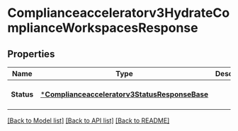 # Complianceacceleratorv3HydrateComplianceWorkspacesResponse

## Properties
Name | Type | Description | Notes
------------ | ------------- | ------------- | -------------
**Status** | [***Complianceacceleratorv3StatusResponseBase**](complianceacceleratorv3StatusResponseBase.md) |  | [optional] [default to null]

[[Back to Model list]](../README.md#documentation-for-models) [[Back to API list]](../README.md#documentation-for-api-endpoints) [[Back to README]](../README.md)

